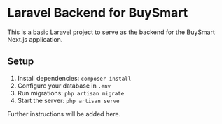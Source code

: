 # Laravel Backend for BuySmart

This is a basic Laravel project to serve as the backend for the BuySmart Next.js application.

## Setup

1.  Install dependencies: `composer install`
2.  Configure your database in `.env`
3.  Run migrations: `php artisan migrate`
4.  Start the server: `php artisan serve`

Further instructions will be added here.
